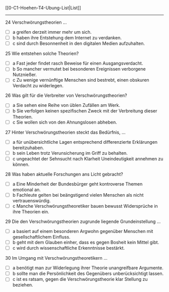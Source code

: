 [[0-C1-Hoehen-T4-Ubung-List|List]]

---

24 Verschwörungstheorien ...
- [ ] a greifen derzeit immer mehr um sich.  
- [ ] b haben ihre Entstehung dem Internet zu verdanken.  
- [ ] c sind durch Besonnenheit in den digitalen Medien aufzuhalten.

25 Wie entstehen solche Theorien?
- [ ] a Fast jeder findet rasch Beweise für einen Ausgangsverdacht.  
- [ ] b So mancher vermutet bei besonderen Ereignissen verborgene Nutznießer.  
- [ ] c Zu wenige vernünftige Menschen sind bestrebt, einen obskuren Verdacht zu widerlegen.

26 Was gilt für die Verbreiter von Verschwörungstheorien?
- [ ] a Sie sehen eine Reihe von üblen Zufällen am Werk.  
- [ ] b Sie verfolgen keinen spezifischen Zweck mit der Verbreitung dieser Theorien.  
- [ ] c Sie wollen sich von den Ahnungslosen abheben.

27 Hinter Verschwörungstheorien steckt das Bedürfnis, ...
- [ ] a für unübersichtliche Lagen entsprechend differenzierte Erklärungen bereitzuhaben.  
- [ ] b sein Leben trotz Verunsicherung im Griff zu behalten.  
- [ ] c ungeachtet der Sehnsucht nach Klarheit Uneindeutigkeit annehmen zu können.

28 Was haben aktuelle Forschungen ans Licht gebracht?
- [ ] a Eine Minderheit der Bundesbürger geht kontroverse Themen emotional an.  
- [ ] b Fachleute gelten bei beängstigend vielen Menschen als nicht vertrauenswürdig.  
- [ ] c Manche Verschwörungstheoretiker bauen bewusst Widersprüche in ihre Theorien ein.

29 Die den Verschwörungstheorien zugrunde liegende Grundeinstellung ...
- [ ] a basiert auf einem besonderen Argwohn gegenüber Menschen mit gesellschaftlichem Einfluss.  
- [ ] b geht mit dem Glauben einher, dass es gegen Bosheit kein Mittel gibt.  
- [ ] c wird durch wissenschaftliche Erkenntnisse bestärkt.

30 Im Umgang mit Verschwörungstheoretikern ...
- [ ] a benötigt man zur Widerlegung ihrer Theorie unangreifbare Argumente.  
- [ ] b sollte man die Persönlichkeit des Gegenübers unberücksichtigt lassen.  
- [ ] c ist es ratsam, gegen die Verschwörungstheorie klar Stellung zu beziehen.